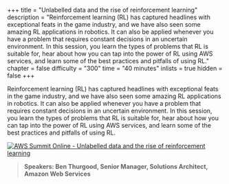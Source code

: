 +++
title = "Unlabelled data and the rise of reinforcement learning"
description = "Reinforcement learning (RL) has captured headlines with exceptional feats in the game industry, and we have also seen some amazing RL applications in robotics. It can also be applied whenever you have a problem that requires constant decisions in an uncertain environment. In this session, you learn the types of problems that RL is suitable for, hear about how you can tap into the power of RL using AWS services, and learn some of the best practices and pitfalls of using RL."
chapter = false
difficulty = "300"
time = "40 minutes"
inlists = true
hidden = false
+++

Reinforcement learning (RL) has captured headlines with exceptional feats in the game industry, and we have also seen some amazing RL applications in robotics. It can also be applied whenever you have a problem that requires constant decisions in an uncertain environment. In this session, you learn the types of problems that RL is suitable for, hear about how you can tap into the power of RL using AWS services, and learn some of the best practices and pitfalls of using RL.

[![AWS Summit Online - Unlabelled data and the rise of reinforcement learning](./rl.jpg)](https://anz-resources.awscloud.com/aws-summit-online-2020-interact/unlabelled-data-and-the-rise-of-reinforcement-learning-3)

> **Speakers: Ben Thurgood, Senior Manager, Solutions Architect, Amazon Web Services** 
